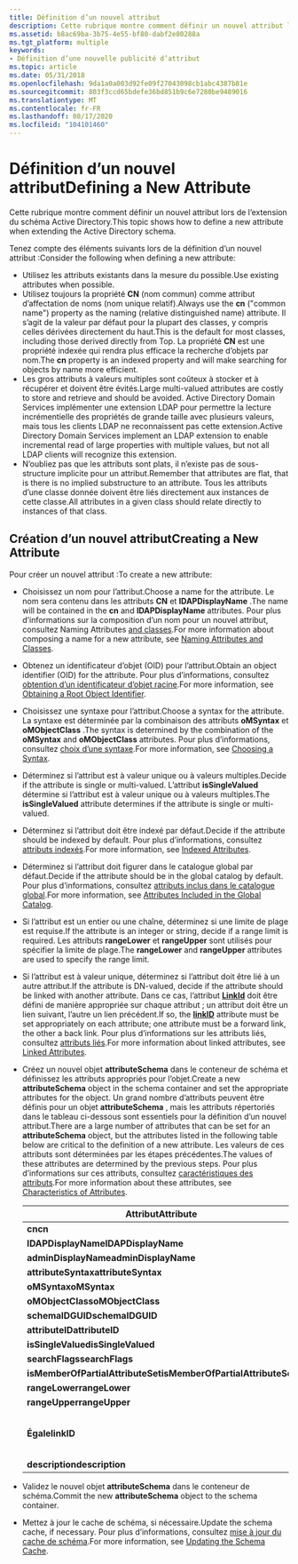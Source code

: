 ```yaml
---
title: Définition d’un nouvel attribut
description: Cette rubrique montre comment définir un nouvel attribut lors de l’extension du schéma Active Directory.
ms.assetid: b8ac69ba-3b75-4e55-bf80-dabf2e80288a
ms.tgt_platform: multiple
keywords:
- Définition d’une nouvelle publicité d’attribut
ms.topic: article
ms.date: 05/31/2018
ms.openlocfilehash: 9da1a0a003d92fe09f27043098cb1abc4387b81e
ms.sourcegitcommit: 803f3ccd65bdefe36bd851b9c6e7280be9489016
ms.translationtype: MT
ms.contentlocale: fr-FR
ms.lasthandoff: 08/17/2020
ms.locfileid: "104101460"
---
```

# <a name="defining-a-new-attribute"></a><span data-ttu-id="cd417-104">Définition d’un nouvel attribut</span><span class="sxs-lookup"><span data-stu-id="cd417-104">Defining a New Attribute</span></span>

<span data-ttu-id="cd417-105">Cette rubrique montre comment définir un nouvel attribut lors de l’extension du schéma Active Directory.</span><span class="sxs-lookup"><span data-stu-id="cd417-105">This topic shows how to define a new attribute when extending the Active Directory schema.</span></span>

<span data-ttu-id="cd417-106">Tenez compte des éléments suivants lors de la définition d’un nouvel attribut :</span><span class="sxs-lookup"><span data-stu-id="cd417-106">Consider the following when defining a new attribute:</span></span>

-   <span data-ttu-id="cd417-107">Utilisez les attributs existants dans la mesure du possible.</span><span class="sxs-lookup"><span data-stu-id="cd417-107">Use existing attributes when possible.</span></span>
-   <span data-ttu-id="cd417-108">Utilisez toujours la propriété **CN** (nom commun) comme attribut d’affectation de noms (nom unique relatif).</span><span class="sxs-lookup"><span data-stu-id="cd417-108">Always use the **cn** ("common name") property as the naming (relative distinguished name) attribute.</span></span> <span data-ttu-id="cd417-109">Il s’agit de la valeur par défaut pour la plupart des classes, y compris celles dérivées directement du haut.</span><span class="sxs-lookup"><span data-stu-id="cd417-109">This is the default for most classes, including those derived directly from Top.</span></span> <span data-ttu-id="cd417-110">La propriété **CN** est une propriété indexée qui rendra plus efficace la recherche d’objets par nom.</span><span class="sxs-lookup"><span data-stu-id="cd417-110">The **cn** property is an indexed property and will make searching for objects by name more efficient.</span></span>
-   <span data-ttu-id="cd417-111">Les gros attributs à valeurs multiples sont coûteux à stocker et à récupérer et doivent être évités.</span><span class="sxs-lookup"><span data-stu-id="cd417-111">Large multi-valued attributes are costly to store and retrieve and should be avoided.</span></span> <span data-ttu-id="cd417-112">Active Directory Domain Services implémenter une extension LDAP pour permettre la lecture incrémentielle des propriétés de grande taille avec plusieurs valeurs, mais tous les clients LDAP ne reconnaissent pas cette extension.</span><span class="sxs-lookup"><span data-stu-id="cd417-112">Active Directory Domain Services implement an LDAP extension to enable incremental read of large properties with multiple values, but not all LDAP clients will recognize this extension.</span></span>
-   <span data-ttu-id="cd417-113">N’oubliez pas que les attributs sont plats, il n’existe pas de sous-structure implicite pour un attribut.</span><span class="sxs-lookup"><span data-stu-id="cd417-113">Remember that attributes are flat, that is there is no implied substructure to an attribute.</span></span> <span data-ttu-id="cd417-114">Tous les attributs d’une classe donnée doivent être liés directement aux instances de cette classe.</span><span class="sxs-lookup"><span data-stu-id="cd417-114">All attributes in a given class should relate directly to instances of that class.</span></span>

## <a name="creating-a-new-attribute"></a><span data-ttu-id="cd417-115">Création d’un nouvel attribut</span><span class="sxs-lookup"><span data-stu-id="cd417-115">Creating a New Attribute</span></span>

<span data-ttu-id="cd417-116">Pour créer un nouvel attribut :</span><span class="sxs-lookup"><span data-stu-id="cd417-116">To create a new attribute:</span></span>

-   <span data-ttu-id="cd417-117">Choisissez un nom pour l’attribut.</span><span class="sxs-lookup"><span data-stu-id="cd417-117">Choose a name for the attribute.</span></span> <span data-ttu-id="cd417-118">Le nom sera contenu dans les attributs **CN** et **lDAPDisplayName** .</span><span class="sxs-lookup"><span data-stu-id="cd417-118">The name will be contained in the **cn** and **lDAPDisplayName** attributes.</span></span> <span data-ttu-id="cd417-119">Pour plus d’informations sur la composition d’un nom pour un nouvel attribut, consultez Naming Attributes [and classes](naming-attributes-and-classes.md).</span><span class="sxs-lookup"><span data-stu-id="cd417-119">For more information about composing a name for a new attribute, see [Naming Attributes and Classes](naming-attributes-and-classes.md).</span></span>
-   <span data-ttu-id="cd417-120">Obtenez un identificateur d’objet (OID) pour l’attribut.</span><span class="sxs-lookup"><span data-stu-id="cd417-120">Obtain an object identifier (OID) for the attribute.</span></span> <span data-ttu-id="cd417-121">Pour plus d’informations, consultez [obtention d’un identificateur d’objet racine](obtaining-an-object-identifier.md).</span><span class="sxs-lookup"><span data-stu-id="cd417-121">For more information, see [Obtaining a Root Object Identifier](obtaining-an-object-identifier.md).</span></span>
-   <span data-ttu-id="cd417-122">Choisissez une syntaxe pour l’attribut.</span><span class="sxs-lookup"><span data-stu-id="cd417-122">Choose a syntax for the attribute.</span></span> <span data-ttu-id="cd417-123">La syntaxe est déterminée par la combinaison des attributs **oMSyntax** et **oMObjectClass** .</span><span class="sxs-lookup"><span data-stu-id="cd417-123">The syntax is determined by the combination of the **oMSyntax** and **oMObjectClass** attributes.</span></span> <span data-ttu-id="cd417-124">Pour plus d’informations, consultez [choix d’une syntaxe](choosing-a-syntax.md).</span><span class="sxs-lookup"><span data-stu-id="cd417-124">For more information, see [Choosing a Syntax](choosing-a-syntax.md).</span></span>
-   <span data-ttu-id="cd417-125">Déterminez si l’attribut est à valeur unique ou à valeurs multiples.</span><span class="sxs-lookup"><span data-stu-id="cd417-125">Decide if the attribute is single or multi-valued.</span></span> <span data-ttu-id="cd417-126">L’attribut **isSingleValued** détermine si l’attribut est à valeur unique ou à valeurs multiples.</span><span class="sxs-lookup"><span data-stu-id="cd417-126">The **isSingleValued** attribute determines if the attribute is single or multi-valued.</span></span>
-   <span data-ttu-id="cd417-127">Déterminez si l’attribut doit être indexé par défaut.</span><span class="sxs-lookup"><span data-stu-id="cd417-127">Decide if the attribute should be indexed by default.</span></span> <span data-ttu-id="cd417-128">Pour plus d’informations, consultez [attributs indexés](indexed-attributes.md).</span><span class="sxs-lookup"><span data-stu-id="cd417-128">For more information, see [Indexed Attributes](indexed-attributes.md).</span></span>
-   <span data-ttu-id="cd417-129">Déterminez si l’attribut doit figurer dans le catalogue global par défaut.</span><span class="sxs-lookup"><span data-stu-id="cd417-129">Decide if the attribute should be in the global catalog by default.</span></span> <span data-ttu-id="cd417-130">Pour plus d’informations, consultez [attributs inclus dans le catalogue global](attributes-included-in-the-global-catalog.md).</span><span class="sxs-lookup"><span data-stu-id="cd417-130">For more information, see [Attributes Included in the Global Catalog](attributes-included-in-the-global-catalog.md).</span></span>
-   <span data-ttu-id="cd417-131">Si l’attribut est un entier ou une chaîne, déterminez si une limite de plage est requise.</span><span class="sxs-lookup"><span data-stu-id="cd417-131">If the attribute is an integer or string, decide if a range limit is required.</span></span> <span data-ttu-id="cd417-132">Les attributs **rangeLower** et **rangeUpper** sont utilisés pour spécifier la limite de plage.</span><span class="sxs-lookup"><span data-stu-id="cd417-132">The **rangeLower** and **rangeUpper** attributes are used to specify the range limit.</span></span>
-   <span data-ttu-id="cd417-133">Si l’attribut est à valeur unique, déterminez si l’attribut doit être lié à un autre attribut.</span><span class="sxs-lookup"><span data-stu-id="cd417-133">If the attribute is DN-valued, decide if the attribute should be linked with another attribute.</span></span> <span data-ttu-id="cd417-134">Dans ce cas, l’attribut [**LinkId**](/windows/desktop/ADSchema/a-linkid) doit être défini de manière appropriée sur chaque attribut ; un attribut doit être un lien suivant, l’autre un lien précédent.</span><span class="sxs-lookup"><span data-stu-id="cd417-134">If so, the [**linkID**](/windows/desktop/ADSchema/a-linkid) attribute must be set appropriately on each attribute; one attribute must be a forward link, the other a back link.</span></span> <span data-ttu-id="cd417-135">Pour plus d’informations sur les attributs liés, consultez [attributs liés](linked-attributes.md).</span><span class="sxs-lookup"><span data-stu-id="cd417-135">For more information about linked attributes, see [Linked Attributes](linked-attributes.md).</span></span>
-   <span data-ttu-id="cd417-136">Créez un nouvel objet **attributeSchema** dans le conteneur de schéma et définissez les attributs appropriés pour l’objet.</span><span class="sxs-lookup"><span data-stu-id="cd417-136">Create a new **attributeSchema** object in the schema container and set the appropriate attributes for the object.</span></span> <span data-ttu-id="cd417-137">Un grand nombre d’attributs peuvent être définis pour un objet **attributeSchema** , mais les attributs répertoriés dans le tableau ci-dessous sont essentiels pour la définition d’un nouvel attribut.</span><span class="sxs-lookup"><span data-stu-id="cd417-137">There are a large number of attributes that can be set for an **attributeSchema** object, but the attributes listed in the following table below are critical to the definition of a new attribute.</span></span> <span data-ttu-id="cd417-138">Les valeurs de ces attributs sont déterminées par les étapes précédentes.</span><span class="sxs-lookup"><span data-stu-id="cd417-138">The values of these attributes are determined by the previous steps.</span></span> <span data-ttu-id="cd417-139">Pour plus d’informations sur ces attributs, consultez [caractéristiques des attributs](characteristics-of-attributes.md).</span><span class="sxs-lookup"><span data-stu-id="cd417-139">For more information about these attributes, see [Characteristics of Attributes](characteristics-of-attributes.md).</span></span>

    | <span data-ttu-id="cd417-140">Attribut</span><span class="sxs-lookup"><span data-stu-id="cd417-140">Attribute</span></span>                                    | <span data-ttu-id="cd417-141">Commentaire</span><span class="sxs-lookup"><span data-stu-id="cd417-141">Comment</span></span>                                              |
    |----------------------------------------------|------------------------------------------------------|
    | <span data-ttu-id="cd417-142">**cn**</span><span class="sxs-lookup"><span data-stu-id="cd417-142">**cn**</span></span><br/>                            | <span data-ttu-id="cd417-143">Obligatoire.</span><span class="sxs-lookup"><span data-stu-id="cd417-143">Required.</span></span><br/>                                 |
    | <span data-ttu-id="cd417-144">**lDAPDisplayName**</span><span class="sxs-lookup"><span data-stu-id="cd417-144">**lDAPDisplayName**</span></span><br/>               | <span data-ttu-id="cd417-145">Obligatoire.</span><span class="sxs-lookup"><span data-stu-id="cd417-145">Required.</span></span><br/>                                 |
    | <span data-ttu-id="cd417-146">**adminDisplayName**</span><span class="sxs-lookup"><span data-stu-id="cd417-146">**adminDisplayName**</span></span><br/>              | <span data-ttu-id="cd417-147">Obligatoire.</span><span class="sxs-lookup"><span data-stu-id="cd417-147">Required.</span></span><br/>                                 |
    | <span data-ttu-id="cd417-148">**attributeSyntax**</span><span class="sxs-lookup"><span data-stu-id="cd417-148">**attributeSyntax**</span></span><br/>               | <span data-ttu-id="cd417-149">Obligatoire.</span><span class="sxs-lookup"><span data-stu-id="cd417-149">Required.</span></span><br/>                                 |
    | <span data-ttu-id="cd417-150">**oMSyntax**</span><span class="sxs-lookup"><span data-stu-id="cd417-150">**oMSyntax**</span></span><br/>                      | <span data-ttu-id="cd417-151">Obligatoire.</span><span class="sxs-lookup"><span data-stu-id="cd417-151">Required.</span></span><br/>                                 |
    | <span data-ttu-id="cd417-152">**oMObjectClass**</span><span class="sxs-lookup"><span data-stu-id="cd417-152">**oMObjectClass**</span></span><br/>                 | <span data-ttu-id="cd417-153">Obligatoire.</span><span class="sxs-lookup"><span data-stu-id="cd417-153">Required.</span></span><br/>                                 |
    | <span data-ttu-id="cd417-154">**schemaIDGUID**</span><span class="sxs-lookup"><span data-stu-id="cd417-154">**schemaIDGUID**</span></span><br/>                  | <span data-ttu-id="cd417-155">Obligatoire.</span><span class="sxs-lookup"><span data-stu-id="cd417-155">Required.</span></span><br/>                                 |
    | <span data-ttu-id="cd417-156">**attributeID**</span><span class="sxs-lookup"><span data-stu-id="cd417-156">**attributeID**</span></span><br/>                   | <span data-ttu-id="cd417-157">Obligatoire.</span><span class="sxs-lookup"><span data-stu-id="cd417-157">Required.</span></span><br/>                                 |
    | <span data-ttu-id="cd417-158">**isSingleValued**</span><span class="sxs-lookup"><span data-stu-id="cd417-158">**isSingleValued**</span></span><br/>                | <span data-ttu-id="cd417-159">Obligatoire.</span><span class="sxs-lookup"><span data-stu-id="cd417-159">Required.</span></span><br/>                                 |
    | <span data-ttu-id="cd417-160">**searchFlags**</span><span class="sxs-lookup"><span data-stu-id="cd417-160">**searchFlags**</span></span><br/>                   | <span data-ttu-id="cd417-161">Obligatoire.</span><span class="sxs-lookup"><span data-stu-id="cd417-161">Required.</span></span><br/>                                 |
    | <span data-ttu-id="cd417-162">**isMemberOfPartialAttributeSet**</span><span class="sxs-lookup"><span data-stu-id="cd417-162">**isMemberOfPartialAttributeSet**</span></span><br/> | <span data-ttu-id="cd417-163">Obligatoire.</span><span class="sxs-lookup"><span data-stu-id="cd417-163">Required.</span></span><br/>                                 |
    | <span data-ttu-id="cd417-164">**rangeLower**</span><span class="sxs-lookup"><span data-stu-id="cd417-164">**rangeLower**</span></span><br/>                    | <span data-ttu-id="cd417-165">Optionnel.</span><span class="sxs-lookup"><span data-stu-id="cd417-165">Optional.</span></span><br/>                                 |
    | <span data-ttu-id="cd417-166">**rangeUpper**</span><span class="sxs-lookup"><span data-stu-id="cd417-166">**rangeUpper**</span></span><br/>                    | <span data-ttu-id="cd417-167">Optionnel.</span><span class="sxs-lookup"><span data-stu-id="cd417-167">Optional.</span></span><br/>                                 |
    | <span data-ttu-id="cd417-168">**Égale**</span><span class="sxs-lookup"><span data-stu-id="cd417-168">**linkID**</span></span><br/>                        | <span data-ttu-id="cd417-169">Optionnel.</span><span class="sxs-lookup"><span data-stu-id="cd417-169">Optional.</span></span> <span data-ttu-id="cd417-170">Requis pour les attributs liés.</span><span class="sxs-lookup"><span data-stu-id="cd417-170">Required for linked attributes.</span></span><br/> |
    | <span data-ttu-id="cd417-171">**description**</span><span class="sxs-lookup"><span data-stu-id="cd417-171">**description**</span></span><br/>                   | <span data-ttu-id="cd417-172">Optionnel.</span><span class="sxs-lookup"><span data-stu-id="cd417-172">Optional.</span></span><br/>                                 |

    

     

-   <span data-ttu-id="cd417-173">Validez le nouvel objet **attributeSchema** dans le conteneur de schéma.</span><span class="sxs-lookup"><span data-stu-id="cd417-173">Commit the new **attributeSchema** object to the schema container.</span></span>
-   <span data-ttu-id="cd417-174">Mettez à jour le cache de schéma, si nécessaire.</span><span class="sxs-lookup"><span data-stu-id="cd417-174">Update the schema cache, if necessary.</span></span> <span data-ttu-id="cd417-175">Pour plus d’informations, consultez [mise à jour du cache de schéma](updating-the-schema-cache.md).</span><span class="sxs-lookup"><span data-stu-id="cd417-175">For more information, see [Updating the Schema Cache](updating-the-schema-cache.md).</span></span>

 


